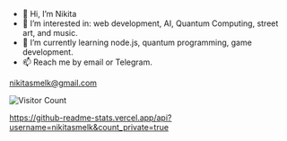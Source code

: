 - 👋 Hi, I’m Nikita
- 👀 I’m interested in: web development, AI, Quantum Computing, street art, and music.
- 🌱 I’m currently learning node.js, quantum programming, game development.
- 📫 Reach me by email or Telegram.

nikitasmelk@gmail.com

![Visitor Count](https://profile-counter.glitch.me/{nikitasmelk}/count.svg)

https://github-readme-stats.vercel.app/api?username=nikitasmelk&count_private=true

<!---
nikitasmelk/nikitasmelk is a ✨ special ✨ repository because its `README.md` (this file) appears on your GitHub profile.
You can click the Preview link to take a look at your changes.
--->
